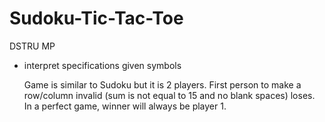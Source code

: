 # Sudoku-Tic-Tac-Toe
DSTRU MP
- interpret specifications given symbols

  Game is similar to Sudoku but it is 2 players.
  First person to make a row/column invalid (sum is not equal to 15 and no blank spaces) loses.
  In a perfect game, winner will always be player 1. 
